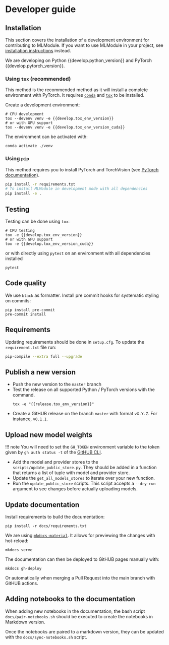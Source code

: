 # Developer guide

## Installation

This section covers the installation of a development environment for contributing to MLModule.
If you want to use MLModule in your project, see [installation instructions](0-installation.md) instead.

We are developing on Python {{develop.python_version}} and PyTorch {{develop.pytorch_version}}.

### Using `tox` (recommended)

This method is the recommended method as it will install a complete environment with PyTorch.
It requires [`conda`](https://docs.conda.io/en/latest/) and
[`tox`](https://tox.readthedocs.io/en/latest/) to be installed.

Create a development environment:

```shell
# CPU development
tox --devenv venv -e {{develop.tox_env_version}}
# or with GPU support
tox --devenv venv -e {{develop.tox_env_version_cuda}}
```

The environment can be activated with:

```shell
conda activate ./venv
```

### Using `pip`

This method requires you to install PyTorch and TorchVision
(see [PyTorch documentation](https://pytorch.org/)).

```bash
pip install -r requirements.txt
# To install MLModule in development mode with all dependencies
pip install -e .
```

## Testing

Testing can be done using `tox`:

```shell
# CPU testing
tox -e {{develop.tox_env_version}}
# or with GPU support
tox -e {{develop.tox_env_version_cuda}}
```

or with directly using `pytest` on an environment with all dependencies installed

```shell
pytest
```

## Code quality

We use `black` as formatter. Install pre commit hooks for systematic styling on commits:

```shell
pip install pre-commit
pre-commit install
```

## Requirements

Updating requirements should be done in `setup.cfg`.
To update the `requirement.txt` file run:

```bash
pip-compile --extra full --upgrade
```

## Publish a new version

* Push the new version to the `master` branch
* Test the release on all supported Python / PyTorch versions with the command.
  ```shell
  tox -e "{{release.tox_env_version}}"
  ```
* Create a GitHUB release on the branch `master` with format `vX.Y.Z`. For instance, `v0.1.1`.

## Upload new model weights

!!! note
    You will need to set the `GH_TOKEN` environment variable to the token given by
    `gh auth status -t` of the [GitHUB CLI](https://cli.github.com/manual/gh_auth_status).

* Add the model and provider stores to the `scripts/update_public_store.py`.
  They should be added in a function that returns a list of tuple with model and provider store.
* Update the `get_all_models_stores` to iterate over your new function.
* Run the `update_public_store` scripts. This script accepts a `--dry-run` argument
  to see changes before actually uploading models.

## Update documentation

Install requirements to build the documentation:

```shell
pip install -r docs/requirements.txt
```

We are using [`mkdocs-material`](https://squidfunk.github.io/mkdocs-material/).
It allows for previewing the changes with hot-reload:

```shell
mkdocs serve
```

The documentation can then be deployed to GitHUB pages manually with:

```shell
mkdocs gh-deploy
```

Or automatically when merging a Pull Request into the main branch with GitHUB actions.

## Adding notebooks to the documentation

When adding new notebooks in the documentation, the bash script `docs/pair-notebooks.sh` should be executed to create the notebooks in Markdown version.

Once the notebooks are paired to a markdown version, they can be updated with the `docs/sync-notebooks.sh` script.
